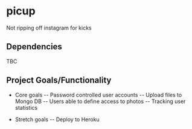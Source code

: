 # picup
Not ripping off instagram for kicks

## Dependencies

TBC

## Project Goals/Functionality

 - Core goals
 -- Password controlled user accounts
 -- Upload files to Mongo DB
 -- Users able to define access to photos
 -- Tracking user statistics
 
 - Stretch goals
 -- Deploy to Heroku